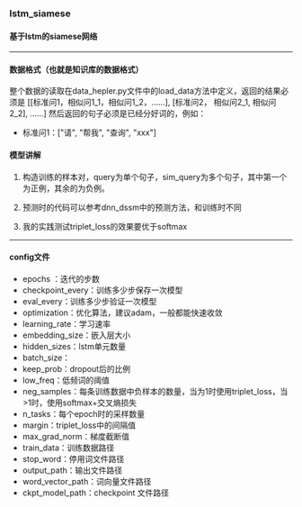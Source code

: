 ### lstm_siamese
#### 基于lstm的siamese网络
***
#### 数据格式（也就是知识库的数据格式）
整个数据的读取在data_hepler.py文件中的load_data方法中定义，返回的结果必须是
[[标准问1，相似问1_1，相似问1_2，......], [标准问2， 相似问2_1, 相似问2_2], ......]
然后返回的句子必须是已经分好词的，例如：
* 标准问1：["请", "帮我", "查询", "xxx"]

#### 模型讲解

1. 构造训练的样本对，query为单个句子，sim_query为多个句子，其中第一个为正例，其余的为负例。

2. 预测时的代码可以参考dnn_dssm中的预测方法，和训练时不同

3. 我的实践测试triplet_loss的效果要优于softmax

***

#### config文件
* epochs ：迭代的步数
* checkpoint_every：训练多少步保存一次模型
* eval_every：训练多少步验证一次模型
* optimization：优化算法，建议adam，一般都能快速收敛
* learning_rate：学习速率
* embedding_size：嵌入层大小
* hidden_sizes：lstm单元数量
* batch_size：
* keep_prob：dropout后的比例
* low_freq：低频词的阈值
* neg_samples：每条训练数据中负样本的数量，当为1时使用triplet_loss，当>1时，使用softmax+交叉熵损失
* n_tasks：每个epoch时的采样数量
* margin：triplet_loss中的间隔值
* max_grad_norm：梯度截断值
* train_data：训练数据路径
* stop_word：停用词文件路径
* output_path：输出文件路径
* word_vector_path：词向量文件路径
* ckpt_model_path：checkpoint 文件路径
